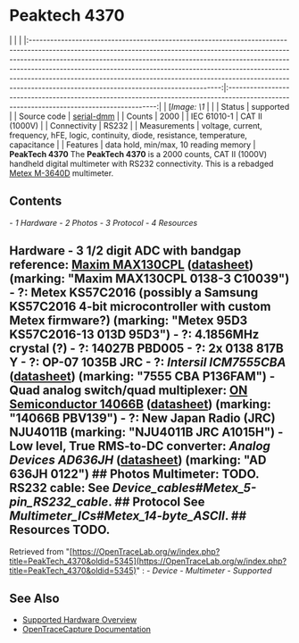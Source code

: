 # Peaktech 4370
| | | |:-----------------------------------------------------------------------------------------------------------------------------------------------------------------------------------------------------------------------------------------------------------------------------------------------------------------------------------------------------------------------------------------------------------------------------------------------------------:|:----------------------------------------------------------------------------------------------------------------------------------------:| | [*Image: \1* | | | Status | supported | | Source code | [serial-dmm](http://github.com/OpenTraceLab/?p=OpenTraceCapture.git;a=tree;f=src/hardware/serial-dmm) | | Counts | 2000 | | IEC 61010-1 | CAT II (1000V) | | Connectivity | RS232 | | Measurements | voltage, current, frequency, hFE, logic, continuity, diode, resistance, temperature, capacitance | | Features | data hold, min/max, 10 reading memory | **PeakTech 4370** The **PeakTech 4370** is a 2000 counts, CAT II (1000V) handheld digital multimeter with RS232 connectivity. This is a rebadged [Metex M-3640D](http://web.archive.org/web/20090221062108/http://imetex.com/html/product/product_model_detail.asp?idx=19) multimeter.
## Contents
\- *1 Hardware* \- *2 Photos* \- *3 Protocol* \- *4 Resources*
## Hardware \- **3 1/2 digit ADC with bandgap reference**: [Maxim MAX130CPL](http://www.maxim-ic.com/datasheet/index.mvp/id/1288) ([datasheet](http://datasheets.maxim-ic.com/en/ds/MAX130-MAX131.pdf)) (marking: "Maxim MAX130CPL 0138-3 C10039") \- **?**: Metex KS57C2016 (possibly a Samsung KS57C2016 4-bit microcontroller with custom Metex firmware?) (marking: "Metex 95D3 KS57C2016-13 013D 95D3") \- **?**: 4.1856MHz crystal (?) \- **?**: 14027B PBD005 \- **?**: 2x 0138 817B Y \- **?**: OP-07 1035B JRC \- **?**: *Intersil ICM7555CBA* ([datasheet](http://www.intersil.com/content/dam/Intersil/documents/fn28/fn2867.pdf)) (marking: "7555 CBA P136FAM") \- **Quad analog switch/quad multiplexer**: [ON Semiconductor 14066B](http://www.onsemi.com/PowerSolutions/product.do?id=MC14066B) ([datasheet](http://www.onsemi.com/pub/Collateral/MC14066B-D.PDF)) (marking: "14066B PBV139") \- **?**: New Japan Radio (JRC) NJU4011B (marking: "NJU4011B JRC A1015H") \- **Low level, True RMS-to-DC converter**: *Analog Devices AD636JH* ([datasheet](http://www.analog.com/static/imported-files/data_sheets/AD636.pdf)) (marking: "AD 636JH 0122") ## Photos **Multimeter**: TODO. **RS232 cable:** See *Device_cables#Metex_5-pin_RS232_cable*. ## Protocol See *Multimeter_ICs#Metex_14-byte_ASCII*. ## Resources TODO.
Retrieved from "[https://OpenTraceLab.org/w/index.php?title=PeakTech_4370&oldid=5345](https://OpenTraceLab.org/w/index.php?title=PeakTech_4370&oldid=5345)"
: \- *Device* \- *Multimeter* \- *Supported*
## See Also
- [Supported Hardware Overview](../supported-hardware.md)
- [OpenTraceCapture Documentation](../../opentracecapture/overview.md)
